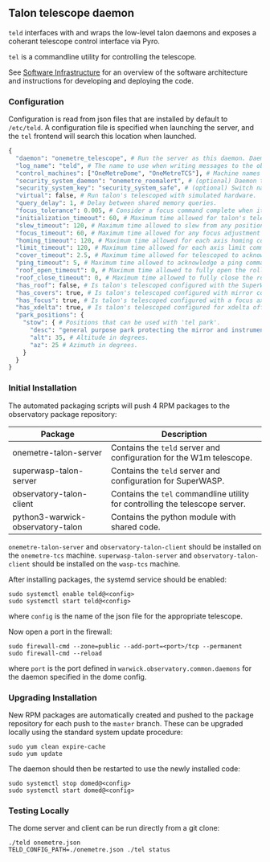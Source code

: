 ## Talon telescope daemon

`teld` interfaces with and wraps the low-level talon daemons and exposes a
coherant telescope control interface via Pyro.

`tel` is a commandline utility for controlling the telescope.

See [Software Infrastructure](https://github.com/warwick-one-metre/docs/wiki/Software-Infrastructure) for an overview of the software architecture and instructions for developing and deploying the code.

### Configuration

Configuration is read from json files that are installed by default to `/etc/teld`.
A configuration file is specified when launching the server, and the `tel` frontend will search this location when launched.

```python
{
  "daemon": "onemetre_telescope", # Run the server as this daemon. Daemon types are registered in `warwick.observatory.common.daemons`.
  "log_name": "teld", # The name to use when writing messages to the observatory log.
  "control_machines": ["OneMetreDome", "OneMetreTCS"], # Machine names that are allowed to control (rather than just query) state. Machine names are registered in `warwick.observatory.common.IP`.
  "security_system_daemon": "onemetre_roomalert", # (optional) Daemon to check whether the W1m security system has tripped.
  "security_system_key": "security_system_safe", # (optional) Switch name for the security system status.
  "virtual": false, # Run talon's telescoped with simulated hardware.
  "query_delay": 1, # Delay between shared memory queries.
  "focus_tolerance": 0.005, # Consider a focus command complete when it is within this many micron of the requested value.
  "initialization_timeout": 60, # Maximum time allowed for talon's telescoped to start.
  "slew_timeout": 120, # Maximum time allowed to slew from any position to any other position (note: telescoped has its own separate value).
  "focus_timeout": 60, # Maximum time allowed for any focus adjustment (note: telescoped has its own separate value).
  "homing_timeout": 120, # Maximum time allowed for each axis homing command (note: telescoped has its own separate value).
  "limit_timeout": 120, # Maximum time allowed for each axis limit command (note: telescoped has its own separate value).
  "cover_timeout": 2.5, # Maximum time allowed for telescoped to acknowledge a cover open/close command.
  "ping_timeout": 5, # Maximum time allowed to acknowledge a ping command.
  "roof_open_timeout": 0, # Maximum time allowed to fully open the roll-back roof (note: telescoped has its own separate value).
  "roof_close_timeout": 0, # Maximum time allowed to fully close the roll-back roof (note: telescoped has its own separate value).
  "has_roof": false, # Is talon's telescoped configured with the SuperWASP roof controller interface?
  "has_covers": true, # Is talon's telescoped configured with mirror covers?
  "has_focus": true, # Is talon's telescoped configured with a focus axis?
  "has_xdelta": true, # Is talon's telescoped configured for xdelta offsets?
  "park_positions": {
    "stow": { # Positions that can be used with 'tel park'.
      "desc": "general purpose park protecting the mirror and instrument", # Description reported by 'tel park'.
      "alt": 35, # Altitude in degrees.
      "az": 25 # Azimuth in degrees.
    }
  }
}
```

### Initial Installation

The automated packaging scripts will push 4 RPM packages to the observatory package repository:

| Package           | Description |
| ----------------- | ------ |
| onemetre-talon-server | Contains the `teld` server and configuration for the W1m telescope. |
| superwasp-talon-server | Contains the `teld` server and configuration for SuperWASP. |
| observatory-talon-client | Contains the `tel` commandline utility for controlling the telescope server. |
| python3-warwick-observatory-talon | Contains the python module with shared code. |

`onemetre-talon-server` and `observatory-talon-client` should be installed on the `onemetre-tcs` machine.
`superwasp-talon-server` and `observatory-talon-client` should be installed on the `wasp-tcs` machine.

After installing packages, the systemd service should be enabled:

```
sudo systemctl enable teld@<config>
sudo systemctl start teld@<config>
```

where `config` is the name of the json file for the appropriate telescope.

Now open a port in the firewall:
```
sudo firewall-cmd --zone=public --add-port=<port>/tcp --permanent
sudo firewall-cmd --reload
```
where `port` is the port defined in `warwick.observatory.common.daemons` for the daemon specified in the dome config.

### Upgrading Installation

New RPM packages are automatically created and pushed to the package repository for each push to the `master` branch.
These can be upgraded locally using the standard system update procedure:
```
sudo yum clean expire-cache
sudo yum update
```

The daemon should then be restarted to use the newly installed code:
```
sudo systemctl stop domed@<config>
sudo systemctl start domed@<config>
```

### Testing Locally

The dome server and client can be run directly from a git clone:
```
./teld onemetre.json
TELD_CONFIG_PATH=./onemetre.json ./tel status
```
